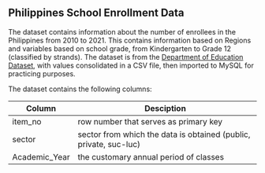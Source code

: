 ## Philippines School Enrollment Data

The dataset contains information about the number of enrollees in the Philippines from 2010 to 2021. This contains information based on Regions and variables based on school grade, from Kindergarten to Grade 12 (classified by strands). The dataset is from the [Department of Education Dataset](https://www.deped.gov.ph/alternative-learning-system/resources/facts-and-figures/datasets/), with values consolidated in a CSV file, then imported to MySQL for practicing purposes.

The dataset contains the following columns:

  Column | Desciption |
  -------|--------|
  item_no | row number that serves as primary key |
  sector | sector from which the data is obtained (public, private, suc-luc)|
  Academic_Year | the customary annual period of classes |

